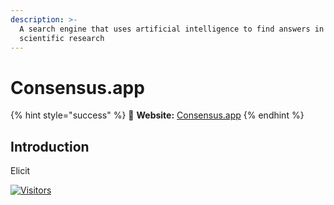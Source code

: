 ```yaml
---
description: >-
  A search engine that uses artificial intelligence to find answers in
  scientific research
---
```


# Consensus.app

{% hint style="success" %}
🔗 **Website:** [Consensus.app](https://consensus.app/)
{% endhint %}

## Introduction

Elicit

[![Visitors](https://api.visitorbadge.io/api/visitors?path=https%3A%2F%2Fgithub.com%2Fdrshahizan\&labelColor=%23697689\&countColor=%23555555\&style=plastic)](https://visitorbadge.io/status?path=https%3A%2F%2Fgithub.com%2Fdrshahizan)
